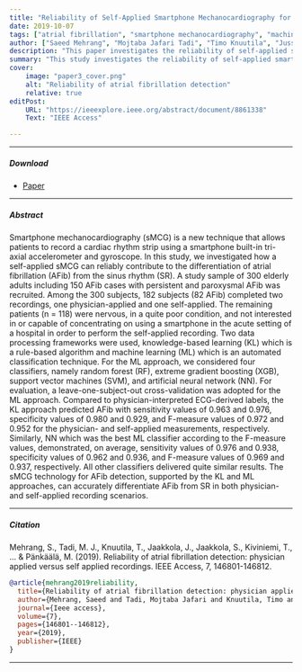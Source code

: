 ```yaml
---
title: "Reliability of Self-Applied Smartphone Mechanocardiography for Atrial Fibrillation Detection"
date: 2019-10-07
tags: ["atrial fibrillation", "smartphone mechanocardiography", "machine learning", "seismocardiography", "gyrocardiography"]
author: ["Saeed Mehrang", "Mojtaba Jafari Tadi", "Timo Knuutila", "Jussi Jaakkola", "Samuli Jaakkola", "Tuomas Kiviniemi", "Tuija Vasankari", "Juhani Airaksinen", "Tero Koivisto", "Mikko Pänkäälä"]
description: "This paper investigates the reliability of self-applied smartphone mechanocardiography (sMCG) for the detection of atrial fibrillation (AFib)."
summary: "This study investigates the reliability of self-applied smartphone mechanocardiography (sMCG) for the detection of atrial fibrillation (AFib). The results show that sMCG can accurately differentiate AFib from sinus rhythm in both physician- and self-applied recording scenarios."
cover:
    image: "paper3_cover.png"
    alt: "Reliability of atrial fibrillation detection"
    relative: true
editPost:
    URL: "https://ieeexplore.ieee.org/abstract/document/8861338"
    Text: "IEEE Access"

---
```


---

##### Download

+ [Paper](https://ieeexplore.ieee.org/stamp/stamp.jsp?tp=&arnumber=8861338)

---

##### Abstract

Smartphone mechanocardiography (sMCG) is a new technique that allows patients to record a cardiac rhythm strip using a smartphone built-in tri-axial accelerometer and gyroscope. In this study, we investigated how a self-applied sMCG can reliably contribute to the differentiation of atrial fibrillation (AFib) from the sinus rhythm (SR). A study sample of 300 elderly adults including 150 AFib cases with persistent and paroxysmal AFib was recruited. Among the 300 subjects, 182 subjects (82 AFib) completed two recordings, one physician-applied and one self-applied. The remaining patients (n = 118) were nervous, in a quite poor condition, and not interested in or capable of concentrating on using a smartphone in the acute setting of a hospital in order to perform the self-applied recording. Two data processing frameworks were used, knowledge-based learning (KL) which is a rule-based algorithm and machine learning (ML) which is an automated classification technique. For the ML approach, we considered four classifiers, namely random forest (RF), extreme gradient boosting (XGB), support vector machines (SVM), and artificial neural network (NN). For evaluation, a leave-one-subject-out cross-validation was adopted for the ML approach. Compared to physician-interpreted ECG-derived labels, the KL approach predicted AFib with sensitivity values of 0.963 and 0.976, specificity values of 0.980 and 0.929, and F-measure values of 0.972 and 0.952 for the physician- and self-applied measurements, respectively. Similarly, NN which was the best ML classifier according to the F-measure values, demonstrated, on average, sensitivity values of 0.976 and 0.938, specificity values of 0.962 and 0.936, and F-measure values of 0.969 and 0.937, respectively. All other classifiers delivered quite similar results. The sMCG technology for AFib detection, supported by the KL and ML approaches, can accurately differentiate AFib from SR in both physician- and self-applied recording scenarios.

---

##### Citation

Mehrang, S., Tadi, M. J., Knuutila, T., Jaakkola, J., Jaakkola, S., Kiviniemi, T., ... & Pänkäälä, M. (2019). Reliability of atrial fibrillation detection: physician applied versus self applied recordings. IEEE Access, 7, 146801-146812.

```BibTeX
@article{mehrang2019reliability,
  title={Reliability of atrial fibrillation detection: physician applied versus self applied recordings},
  author={Mehrang, Saeed and Tadi, Mojtaba Jafari and Knuutila, Timo and Jaakkola, Jussi and Jaakkola, Samuli and Kiviniemi, Tuomas and Vasankari, Tuija and Airaksinen, Juhani and Koivisto, Tero and P{"a}nk{"a}{"a}l{"a}, Mikko},
  journal={Ieee access},
  volume={7},
  pages={146801--146812},
  year={2019},
  publisher={IEEE}
}
```

---
